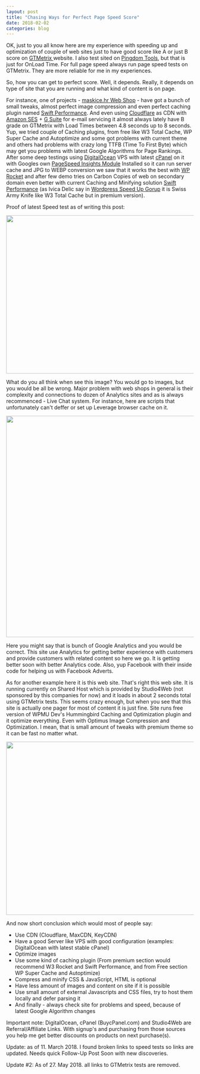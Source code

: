 ```yaml
---
layout: post
title: "Chasing Ways for Perfect Page Speed Score"
date: 2018-02-02
categories: blog
---
```

OK, just to you all know here are my experience with speeding up and optimization of couple of web sites just to have good score like A or just B score on <a href="https://gtmetrix.com/" target="_blank" rel="noopener">GTMetrix </a>website. I also test sited on <a href="https://tools.pingdom.com/" target="_blank" rel="noopener">Pingdom Tools</a>, but that is just for OnLoad Time. For full page speed always run page speed tests on GTMetrix. They are more reliable for me in my experiences.

So, how you can get to perfect score. Well, it depends. Really, it depends on type of site that you are running and what kind of content is on page.

For instance, one of projects - <a href="https://idzan.eu/portfolio/graphics-design,web-administration,web-design/website-and-webshop-of-maskice-hr-zagreb/" target="_blank" rel="noopener">maskice.hr Web Shop</a> - have got a bunch of small tweaks, almost perfect image compression and even perfect caching plugin named <a href="https://swteplugins.com/product/swift-performance/" target="_blank" rel="noopener">Swift Performance</a>. And even using <a href="https://www.cloudflare.com/" target="_blank" rel="noopener">Cloudflare</a> as CDN with <a href="https://aws.amazon.com/ses/" target="_blank" rel="noopener">Amazon SES</a> + <a href="https://gsuite.google.com/" target="_blank" rel="noopener">G Suite</a> for e-mail servicing it almost always lately have B grade on <span class="removed_link" title="https://gtmetrix.com/reports/maskice.hr/QZquKrGE">GTMetrix</span> with Load Times between 4.8 seconds up to 8 seconds. Yup, we tried couple of Caching plugins, from free like W3 Total Cache, WP Super Cache and Autoptimize and some got problems with current theme and others had problems with crazy long TTFB (Time To First Byte) which may get you problems with latest Google Algorithms for Page Rankings. After some deep testings using <a href="https://m.do.co/c/59c8b7e27db3" target="_blank" rel="noopener">DigitalOcean</a> VPS with latest <a href="https://billing.buycpanel.com/bill1/aff.php?aff=1663" target="_blank" rel="noopener">cPanel</a> on it with Googles own <a href="https://developers.google.com/speed/pagespeed/module/" target="_blank" rel="noopener">PageSpeed Insights Module</a> Installed so it can run server cache and JPG to WEBP conversion we saw that it works the best with <a href="https://wp-rocket.me/" target="_blank" rel="noopener">WP Rocket</a> and after few demo tries on Carbon Copies of web on secondary domain even better with current Caching and Minifying solution <a href="https://swteplugins.com/product/swift-performance/">Swift Performance</a> (as Ivica Delic say in <a href="https://www.facebook.com/groups/wordpressspeedup/?ref=group_browse_new" target="_blank" rel="noopener">Wordpress Speed Up Gorup</a> it is Swiss Army Knife like W3 Total Cache but in premium version).

Proof of latest Speed test as of writing this post:

<a href="https://idzan.eu/wp-content/uploads/2018/02/Screenshot000036.jpg"><img class="aligncenter wp-image-743 size-large" src="https://idzan.eu/wp-content/uploads/2018/02/Screenshot000036-1024x426.jpg" alt="" width="1020" height="424" /></a>

What do you all think when see this image? You would go to images, but you would be all be wrong. Major problem with web shops in general is their complexity and connections to dozen of Analytics sites and as is always recommenced - Live Chat system. For instance, here are scripts that unfortunately can't deffer or set up Leverage browser cache on it.

<a href="https://idzan.eu/wp-content/uploads/2018/02/Screenshot000037.jpg"><img class="aligncenter size-full wp-image-744" src="https://idzan.eu/wp-content/uploads/2018/02/Screenshot000037.jpg" alt="" width="997" height="593" /></a>

Here you might say that is bunch of Google Analytics and you would be correct. This site use Analytics for getting better experience with customers and provide customers with related content so here we go. It is getting better soon with better Analytics code. Also, yup Facebook with their inside code for helping us with Facebook Adverts.

As for another example here it is this web site. That's right this web site. It is running currently on Shared Host which is provided by Studio4Web (not sponsored by this companies for now) and it loads in about 2 seconds total using <span class="removed_link" title="https://gtmetrix.com/reports/idzan.eu/857IHYGW">GTMetrix</span> tests. This seems crazy enough, but when you see that this site is actually one pager for most of content it is just fine. Site runs free version of WPMU Dev's Hummingbird Caching and Optimization plugin and it optimize everything. Even with Optimus Image Compression and Optimization. I mean, that is small amount of tweaks with premium theme so it can be fast no matter what.

<a href="https://idzan.eu/wp-content/uploads/2018/02/Screenshot000038.jpg"><img class="aligncenter size-large wp-image-745" src="https://idzan.eu/wp-content/uploads/2018/02/Screenshot000038-1024x466.jpg" alt="" width="1020" height="464" /></a>

And now short conclusion which would most of people say:
<ul>
 	<li>Use CDN (Cloudflare, MaxCDN, KeyCDN)</li>
 	<li>Have a good Server like VPS with good configuration (examples: DigitalOcean with latest stable cPanel)</li>
 	<li>Optimize images</li>
 	<li>Use some kind of caching plugin (From premium section would recommend W3 Rocket and Swift Performance, and from Free section WP Super Cache and Autoptimize)</li>
 	<li>Compress and minify CSS &amp; JavaScript, HTML is optional</li>
 	<li>Have less amount of images and content on site if it is possible</li>
 	<li>Use small amount of external Javascripts and CSS files, try to host them locally and defer parsing it</li>
 	<li>And finally - always check site for problems and speed, because of latest Google Algorithm changes</li>
</ul>
Important note: DigitalOcean, cPanel (BuycPanel.com) and Studio4Web are Referral/Affiliate Links. With signup's and purchasing from those sources you help me get better discounts on products on next purchase(s).

Update: as of 11. March 2018. I found broken links to speed tests so links are updated. Needs quick Follow-Up Post Soon with new discoveries.

Update #2: As of 27. May 2018. all links to GTMetrix tests are removed.